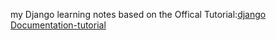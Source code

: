 my Django learning notes based on the Offical Tutorial:[django Documentation-tutorial](https://docs.djangoproject.com/en/2.1/intro/tutorial01/)